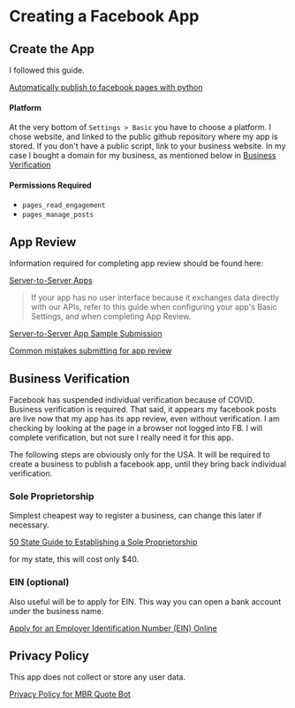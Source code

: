 # Creating a Facebook App

## Create the App

I followed this guide.

[Automatically publish to facebook pages with python](https://blog.theodo.com/2019/02/automatically-publish-facebook-pages-python/)

#### Platform

At the very bottom of `Settings > Basic` you have to choose a platform. I chose website, and linked to the public github repository where my app is stored. If you don't have a public script, link to your business website.  In my case I bought a domain for my business, as mentioned below in [Business Verification](#business-verification)

#### Permissions Required

* `pages_read_engagement`
* `pages_manage_posts`

## App Review

Information required for completing app review should be found here:

[Server-to-Server Apps](https://developers.facebook.com/docs/apps/server-to-server-apps) 
> If your app has no user interface because it exchanges data directly with our APIs, refer to this guide when configuring your app's Basic Settings, and when completing App Review.

[Server-to-Server App Sample Submission](https://developers.facebook.com/docs/app-review/resources/sample-submissions/server-to-server)

[Common mistakes submitting for app review](https://developers.facebook.com/docs/app-review/submission-guide/common-mistakes)

## Business Verification

Facebook has suspended individual verification because of COVID. Business verification is required. That said, it appears my facebook posts are live now that my app has its app review, even without verification. I am checking by looking at the page in a browser not logged into FB. I will complete verification, but not sure I really need it for this app.

The following steps are obviously only for the USA. It will be required to create a business to publish a facebook app, until they bring back individual verification.

### Sole Proprietorship

Simplest cheapest way to register a business, can change this later if necessary.

[50 State Guide to Establishing a Sole Proprietorship](https://www.nolo.com/legal-encyclopedia/50-state-guide-establishing-sole-proprietorship.html)

for my state, this will cost only $40.

### EIN (optional)

Also useful will be to apply for EIN. This way you can open a bank account under the business name.

[Apply for an Employer Identification Number (EIN) Online](https://www.irs.gov/businesses/small-businesses-self-employed/apply-for-an-employer-identification-number-ein-online)

## Privacy Policy

This app does not collect or store any user data.

[Privacy Policy for MBR Quote Bot](privacy.md)